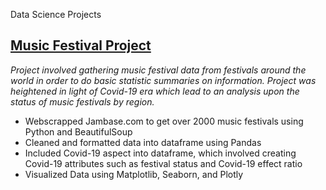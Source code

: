 
Data Science Projects

## [Music Festival Project](https://github.com/jg-becker/Music_Festival_Project)
*Project involved gathering music festival data from festivals around the world in order to do basic statistic summaries on information. Project was heightened in light of Covid-19 era which lead to an analysis upon the status of music festivals by region.*
* Webscrapped Jambase.com to get over 2000 music festivals using Python and BeautifulSoup
* Cleaned and formatted data into dataframe using Pandas
* Included Covid-19 aspect into dataframe, which involved creating Covid-19 attributes such as festival status and Covid-19 effect ratio
* Visualized Data using Matplotlib, Seaborn, and Plotly

